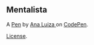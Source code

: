 Mentalista
----------


A [Pen](https://codepen.io/ana-fsouza/pen/JjEXojX) by [Ana Luiza ](https://codepen.io/ana-fsouza) on [CodePen](https://codepen.io).

[License](https://codepen.io/ana-fsouza/pen/JjEXojX/license).
